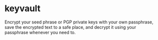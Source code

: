 # keyvault

Encrypt your seed phrase or PGP private keys with your own passphrase, save the encrypted text to a safe place, and decrypt it using your passphrase whenever you need to.
